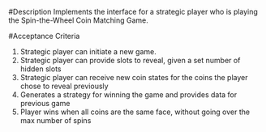 #Description
Implements the interface for a strategic player who is playing the Spin-the-Wheel Coin Matching Game.

#Acceptance Criteria
1. Strategic player can initiate a new game.
2. Strategic player can provide slots to reveal, given a set number of hidden slots
3. Strategic player can receive new coin states for the coins the player chose to reveal previously
4. Generates a strategy for winning the game and provides data for previous game
5. Player wins when all coins are the same face, without going over the max number of spins
